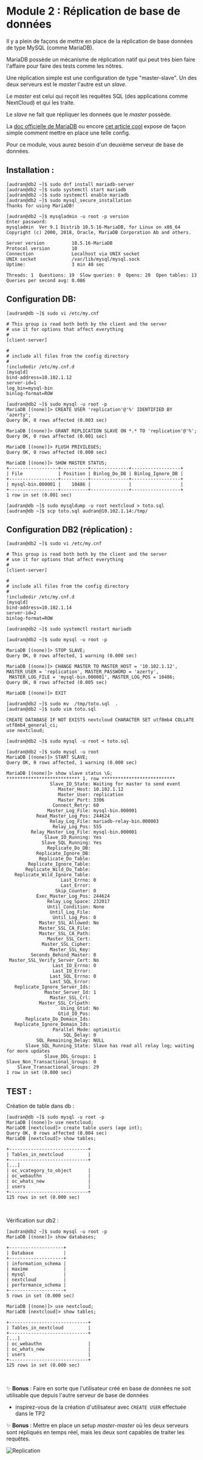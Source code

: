 # Module 2 : Réplication de base de données

Il y a plein de façons de mettre en place de la réplication de base données de type MySQL (comme MariaDB).

MariaDB possède un mécanisme de réplication natif qui peut très bien faire l'affaire pour faire des tests comme les nôtres.

Une réplication simple est une configuration de type "master-slave". Un des deux serveurs est le *master* l'autre est un *slave*.

Le *master* est celui qui reçoit les requêtes SQL (des applications comme NextCloud) et qui les traite.

Le *slave* ne fait que répliquer les donneés que le *master* possède.

La [doc officielle de MariaDB](https://mariadb.com/kb/en/setting-up-replication/) ou encore [cet article cool](https://cloudinfrastructureservices.co.uk/setup-mariadb-replication/) expose de façon simple comment mettre en place une telle config.

Pour ce module, vous aurez besoin d'un deuxième serveur de base de données.

## Installation :
```
[audran@db2 ~]$ sudo dnf install mariadb-server
[audran@db2 ~]$ sudo systemctl start mariadb
[audran@db2 ~]$ sudo systemctl enable mariadb
[audran@db2 ~]$ sudo mysql_secure_installation
Thanks for using MariaDB!

[audran@db2 ~]$ mysqladmin -u root -p version
Enter password:
mysqladmin  Ver 9.1 Distrib 10.5.16-MariaDB, for Linux on x86_64
Copyright (c) 2000, 2018, Oracle, MariaDB Corporation Ab and others.

Server version          10.5.16-MariaDB
Protocol version        10
Connection              Localhost via UNIX socket
UNIX socket             /var/lib/mysql/mysql.sock
Uptime:                 3 min 40 sec

Threads: 1  Questions: 19  Slow queries: 0  Opens: 20  Open tables: 13  Queries per second avg: 0.086
```

## Configuration DB:
```
[audran@db ~]$ sudo vi /etc/my.cnf

# This group is read both both by the client and the server
# use it for options that affect everything
#
[client-server]

#
# include all files from the config directory
#
!includedir /etc/my.cnf.d
[mysqld]
bind-address=10.102.1.12
server-id=1
log_bin=mysql-bin
binlog-format=ROW
```

```
[audran@db2 ~]$ sudo mysql -u root -p
MariaDB [(none)]> CREATE USER 'replication'@'%' IDENTIFIED BY 'azerty';
Query OK, 0 rows affected (0.003 sec)

MariaDB [(none)]> GRANT REPLICATION SLAVE ON *.* TO 'replication'@'%';
Query OK, 0 rows affected (0.001 sec)

MariaDB [(none)]> FLUSH PRIVILEGES;
Query OK, 0 rows affected (0.000 sec)

MariaDB [(none)]> SHOW MASTER STATUS;
+------------------+----------+--------------+------------------+
| File             | Position | Binlog_Do_DB | Binlog_Ignore_DB |
+------------------+----------+--------------+------------------+
| mysql-bin.000001 |    10486 |              |                  |
+------------------+----------+--------------+------------------+
1 row in set (0.001 sec)
```
```
[audran@db ~]$ sudo mysqldump -u root nextcloud > toto.sql
[audran@db ~]$ scp toto.sql audran@10.102.1.14:/tmp/
```

## Configuration DB2 (réplication) :
```
[audran@db2 ~]$ sudo vi /etc/my.cnf

# This group is read both both by the client and the server
# use it for options that affect everything
#
[client-server]

#
# include all files from the config directory
#
!includedir /etc/my.cnf.d
[mysqld]
bind-address=10.102.1.14
server-id=2
binlog-format=ROW
```
```
[audran@db2 ~]$ sudo systemctl restart mariadb
```
```
[audran@db2 ~]$ sudo mysql -u root -p

MariaDB [(none)]> STOP SLAVE;
Query OK, 0 rows affected, 1 warning (0.000 sec)

MariaDB [(none)]> CHANGE MASTER TO MASTER_HOST = '10.102.1.12', MASTER_USER = 'replication', MASTER_PASSWORD = 'azerty',
 MASTER_LOG_FILE = 'mysql-bin.000001', MASTER_LOG_POS = 10486;
Query OK, 0 rows affected (0.005 sec)

MariaDB [(none)]> EXIT
```
```
[audran@db2 ~]$ sudo mv  /tmp/toto.sql  .
[audran@db2 ~]$ sudo vim toto.sql

CREATE DATABASE IF NOT EXISTS nextcloud CHARACTER SET utf8mb4 COLLATE utf8mb4_general_ci;
use nextcloud;

[audran@db2 ~]$ sudo mysql -u root < toto.sql 
```

```
[audran@db2 ~]$ sudo mysql -u root
MariaDB [(none)]> START SLAVE;
Query OK, 0 rows affected, 1 warning (0.000 sec)
```

```
MariaDB [(none)]> show slave status \G;
*************************** 1. row ***************************
                Slave_IO_State: Waiting for master to send event
                   Master_Host: 10.102.1.12
                   Master_User: replication
                   Master_Port: 3306
                 Connect_Retry: 60
               Master_Log_File: mysql-bin.000001
           Read_Master_Log_Pos: 244624
                Relay_Log_File: mariadb-relay-bin.000003
                 Relay_Log_Pos: 555
         Relay_Master_Log_File: mysql-bin.000001
              Slave_IO_Running: Yes
             Slave_SQL_Running: Yes
               Replicate_Do_DB:
           Replicate_Ignore_DB:
            Replicate_Do_Table:
        Replicate_Ignore_Table:
       Replicate_Wild_Do_Table:
   Replicate_Wild_Ignore_Table:
                    Last_Errno: 0
                    Last_Error:
                  Skip_Counter: 0
           Exec_Master_Log_Pos: 244624
               Relay_Log_Space: 232017
               Until_Condition: None
                Until_Log_File:
                 Until_Log_Pos: 0
            Master_SSL_Allowed: No
            Master_SSL_CA_File:
            Master_SSL_CA_Path:
               Master_SSL_Cert:
             Master_SSL_Cipher:
                Master_SSL_Key:
         Seconds_Behind_Master: 0
 Master_SSL_Verify_Server_Cert: No
                 Last_IO_Errno: 0
                 Last_IO_Error:
                Last_SQL_Errno: 0
                Last_SQL_Error:
   Replicate_Ignore_Server_Ids:
              Master_Server_Id: 1
                Master_SSL_Crl:
            Master_SSL_Crlpath:
                    Using_Gtid: No
                   Gtid_IO_Pos:
       Replicate_Do_Domain_Ids:
   Replicate_Ignore_Domain_Ids:
                 Parallel_Mode: optimistic
                     SQL_Delay: 0
           SQL_Remaining_Delay: NULL
       Slave_SQL_Running_State: Slave has read all relay log; waiting for more updates
              Slave_DDL_Groups: 1
Slave_Non_Transactional_Groups: 0
    Slave_Transactional_Groups: 29
1 row in set (0.000 sec)
```
## TEST :
Création de table dans db :
```
[audran@db ~]$ sudo mysql -u root -p
MariaDB [(none)]> use nextcloud;
MariaDB [nextcloud]> create table users (age int);
Query OK, 0 rows affected (0.004 sec)
MariaDB [nextcloud]> show tables;

+-----------------------------+
| Tables_in_nextcloud         |
+-----------------------------+
[...]
| oc_vcategory_to_object      |
| oc_webauthn                 |
| oc_whats_new                |
| users                       |
+-----------------------------+
125 rows in set (0.000 sec)
```
<br/>

Vérification sur db2 :
```
[audran@db2 ~]$ sudo mysql -u root -p
MariaDB [(none)]> show databases;

+--------------------+
| Database           |
+--------------------+
| information_schema |
| maxime             |
| mysql              |
| nextcloud          |
| performance_schema |
+--------------------+
5 rows in set (0.000 sec)

MariaDB [(none)]> use nextcloud;
MariaDB [nextcloud]> show tables;

+-----------------------------+
| Tables_in_nextcloud         |
+-----------------------------+
[...]
| oc_webauthn                 |
| oc_whats_new                |
| users                       |
+-----------------------------+
125 rows in set (0.000 sec)
```

<br/>

✨ **Bonus** : Faire en sorte que l'utilisateur créé en base de données ne soit utilisable que depuis l'autre serveur de base de données

- inspirez-vous de la création d'utilisateur avec `CREATE USER` effectuée dans le TP2

✨ **Bonus** : Mettre en place un setup *master-master* où les deux serveurs sont répliqués en temps réel, mais les deux sont capables de traiter les requêtes.

![Replication](../pics/replication.jpg)
